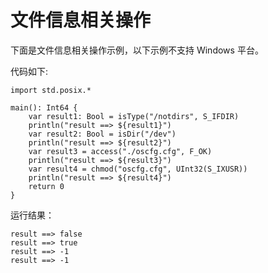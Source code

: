 # 文件信息相关操作

下面是文件信息相关操作示例，以下示例不支持 Windows 平台。

代码如下:

<!-- verify -->

```cangjie
import std.posix.*

main(): Int64 {
    var result1: Bool = isType("/notdirs", S_IFDIR)
    println("result ==> ${result1}")
    var result2: Bool = isDir("/dev")
    println("result ==> ${result2}")
    var result3 = access("./oscfg.cfg", F_OK)
    println("result ==> ${result3}")
    var result4 = chmod("oscfg.cfg", UInt32(S_IXUSR))
    println("result ==> ${result4}")
    return 0
}
```

运行结果：

```text
result ==> false
result ==> true
result ==> -1
result ==> -1
```
